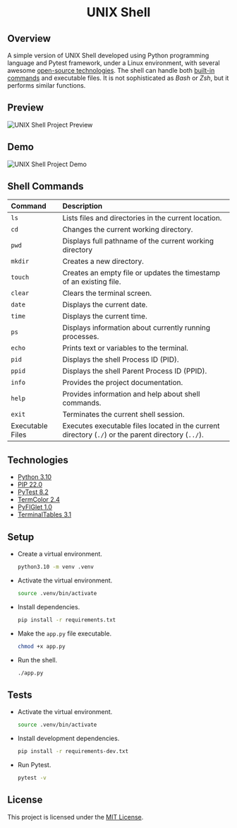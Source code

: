 <h1 align="center">UNIX Shell</h1>

## Overview
A simple version of UNIX Shell developed using Python programming language and Pytest framework, under a Linux environment, with several awesome [open-source technologies](#technologies). The shell can handle both [built-in commands](#shell-commands) and executable files. It is not sophisticated as *Bash* or *Zsh*, but it performs similar functions.

## Preview
![UNIX Shell Project Preview](./.github/assets/preview-1.png)

## Demo
![UNIX Shell Project Demo](./.github/assets/demo.gif)

## Shell Commands
| Command | Description |
| :- | :- |
| `ls` | Lists files and directories in the current location. |
| `cd` | Changes the current working directory. |
| `pwd` | Displays full pathname of the current working directory |
| `mkdir` | Creates a new directory. |
| `touch` | Creates an empty file or updates the timestamp of an existing file. |
| `clear` | Clears the terminal screen. |
| `date` | Displays the current date. |
| `time` | Displays the current time. |
| `ps` | Displays information about currently running processes. |
| `echo` | Prints text or variables to the terminal. |
| `pid` | Displays the shell Process ID (PID). |
| `ppid` | Displays the shell Parent Process ID (PPID). |
| `info` | Provides the project documentation. |
| `help` | Provides information and help about shell commands. |
| `exit` | Terminates the current shell session. |
| Executable Files | Executes executable files located in the current directory (`./`) or the parent directory (`../`). |
<!-- information of commands and their description are sourced from `/utils/help.py` file manually -->

## Technologies
- [Python 3.10](https://github.com/python/cpython)
- [PIP 22.0](https://pypi.org/project/pip)
- [PyTest 8.2](https://github.com/pytest-dev/pytest)
- [TermColor 2.4](https://github.com/termcolor/termcolor)
- [PyFIGlet 1.0](https://github.com/pwaller/pyfiglet)
- [TerminalTables 3.1](https://github.com/matthewdeanmartin/terminaltables)

## Setup
- Create a virtual environment.
    ```sh
    python3.10 -m venv .venv
    ```

- Activate the virtual environment.
    ```sh
    source .venv/bin/activate
    ```

- Install dependencies.
    ```sh
    pip install -r requirements.txt
    ```

- Make the `app.py` file executable.
    ```sh
    chmod +x app.py
    ```

- Run the shell.
    ```sh
    ./app.py
    ```

## Tests
- Activate the virtual environment.
    ```sh
    source .venv/bin/activate
    ```

- Install development dependencies.
    ```sh
    pip install -r requirements-dev.txt
    ```

- Run Pytest.
    ```sh
    pytest -v
    ```

## License
This project is licensed under the [MIT License](./LICENSE).
